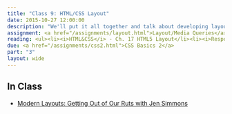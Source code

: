 ```yaml
---
title: "Class 9: HTML/CSS Layout"
date: 2015-10-27 12:00:00
description: "We'll put it all together and talk about developing layout systems in HTML/CSS.  We'll talk about recent advancements in CSS relating to layout.  We'll practice with a hands-on assignment using media queries."
assignment: <a href="/assignments/layout.html">Layout/Media Queries</a>
reading: <ul><li><i>HTML&CSS</i> - Ch. 17 HTML5 Layout</li><li><i>Responsive Web Design</i> Ch. 2 The Flexible Grid, Ch. 3 Flexible Images, Ch. 4 Media Queries</li><li><a href="https://bradfrost.github.io/this-is-responsive/patterns.html">Responsive Design Patterns</a></li><li><a href="http://deep.design/the-hamburger-menu/?utm_source=CSS-Weekly&utm_campaign=Issue-176&utm_medium=email">The Hamburger Menu Doesn't Work</a></li><li><a href="http://lucidlemon.github.io/paradeiser">Pure CSS Navigation Pattern</a></li></ul>
due: <a href="/assignments/css2.html">CSS Basics 2</a>
part: "3"
layout: wide
---
```


## In Class

* [Modern Layouts: Getting Out of Our Ruts with Jen Simmons](https://www.youtube.com/watch?v=ZNpn7FBp_9U&feature=youtu.be)